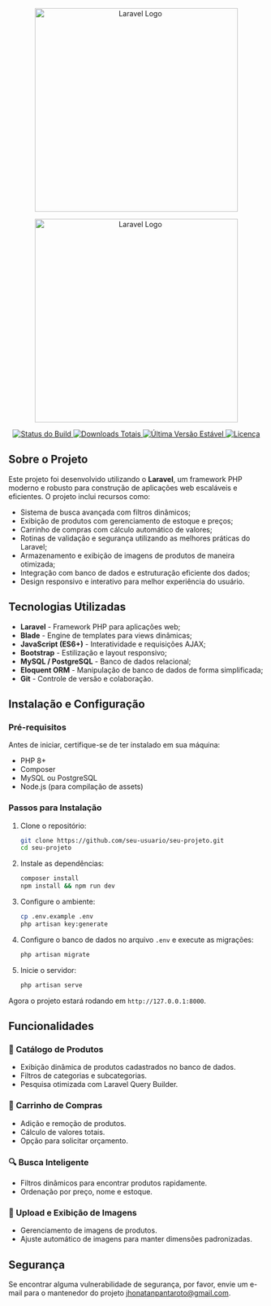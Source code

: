<p align="center"><a href="https://laravel.com" target="_blank"><img src="https://raw.githubusercontent.com/laravel/art/master/logo-lockup/5%20SVG/2%20CMYK/1%20Full%20Color/laravel-logolockup-cmyk-red.svg" width="400" alt="Laravel Logo"></a></p>

<p align="center">
    <a href="https://laravel.com" target="_blank">
        <img src="https://raw.githubusercontent.com/laravel/art/master/logo-lockup/5%20SVG/2%20CMYK/1%20Full%20Color/laravel-logolockup-cmyk-red.svg" width="400" alt="Laravel Logo">
    </a>
</p>

<p align="center">
    <a href="https://github.com/laravel/framework/actions">
        <img src="https://github.com/laravel/framework/workflows/tests/badge.svg" alt="Status do Build">
    </a>
    <a href="https://packagist.org/packages/laravel/framework">
        <img src="https://img.shields.io/packagist/dt/laravel/framework" alt="Downloads Totais">
    </a>
    <a href="https://packagist.org/packages/laravel/framework">
        <img src="https://img.shields.io/packagist/v/laravel/framework" alt="Última Versão Estável">
    </a>
    <a href="https://packagist.org/packages/laravel/framework">
        <img src="https://img.shields.io/packagist/l/laravel/framework" alt="Licença">
    </a>
</p>

## Sobre o Projeto

Este projeto foi desenvolvido utilizando o **Laravel**, um framework PHP moderno e robusto para construção de aplicações web escaláveis e eficientes. O projeto inclui recursos como:

- Sistema de busca avançada com filtros dinâmicos;
- Exibição de produtos com gerenciamento de estoque e preços;
- Carrinho de compras com cálculo automático de valores;
- Rotinas de validação e segurança utilizando as melhores práticas do Laravel;
- Armazenamento e exibição de imagens de produtos de maneira otimizada;
- Integração com banco de dados e estruturação eficiente dos dados;
- Design responsivo e interativo para melhor experiência do usuário.

## Tecnologias Utilizadas

- **Laravel** - Framework PHP para aplicações web;
- **Blade** - Engine de templates para views dinâmicas;
- **JavaScript (ES6+)** - Interatividade e requisições AJAX;
- **Bootstrap** - Estilização e layout responsivo;
- **MySQL / PostgreSQL** - Banco de dados relacional;
- **Eloquent ORM** - Manipulação de banco de dados de forma simplificada;
- **Git** - Controle de versão e colaboração.

## Instalação e Configuração

### Pré-requisitos
Antes de iniciar, certifique-se de ter instalado em sua máquina:
- PHP 8+
- Composer
- MySQL ou PostgreSQL
- Node.js (para compilação de assets)

### Passos para Instalação
1. Clone o repositório:
   ```bash
   git clone https://github.com/seu-usuario/seu-projeto.git
   cd seu-projeto
   ```

2. Instale as dependências:
   ```bash
   composer install
   npm install && npm run dev
   ```

3. Configure o ambiente:
   ```bash
   cp .env.example .env
   php artisan key:generate
   ```

4. Configure o banco de dados no arquivo `.env` e execute as migrações:
   ```bash
   php artisan migrate
   ```

5. Inicie o servidor:
   ```bash
   php artisan serve
   ```

Agora o projeto estará rodando em `http://127.0.0.1:8000`.

## Funcionalidades

### 📌 Catálogo de Produtos
- Exibição dinâmica de produtos cadastrados no banco de dados.
- Filtros de categorias e subcategorias.
- Pesquisa otimizada com Laravel Query Builder.

### 🛒 Carrinho de Compras
- Adição e remoção de produtos.
- Cálculo de valores totais.
- Opção para solicitar orçamento.

### 🔍 Busca Inteligente
- Filtros dinâmicos para encontrar produtos rapidamente.
- Ordenação por preço, nome e estoque.

### 📸 Upload e Exibição de Imagens
- Gerenciamento de imagens de produtos.
- Ajuste automático de imagens para manter dimensões padronizadas.


## Segurança
Se encontrar alguma vulnerabilidade de segurança, por favor, envie um e-mail para o mantenedor do projeto jhonatanpantaroto@gmail.com.


